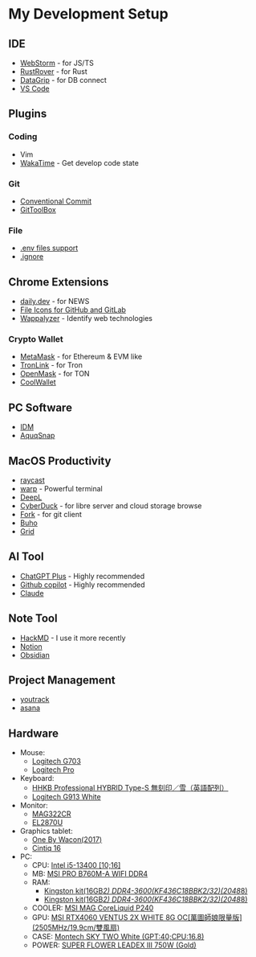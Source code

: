 # My Development Setup

## IDE
- [WebStorm](https://www.jetbrains.com/webstorm/) - for JS/TS
- [RustRover](https://www.jetbrains.com/rust/) - for Rust
- [DataGrip](https://www.jetbrains.com/datagrip/) - for DB connect
- [VS Code](https://code.visualstudio.com/download)

## Plugins
### Coding
- Vim
- [WakaTime](https://wakatime.com/) - Get develop code state

### Git
- [Conventional Commit](https://plugins.jetbrains.com/plugin/13389-conventional-commit)
- [GitToolBox](https://plugins.jetbrains.com/plugin/7499-gittoolbox)

### File
- [.env files support](https://plugins.jetbrains.com/plugin/9525--env-files-support)
- [.ignore](https://plugins.jetbrains.com/plugin/7495--ignore)

## Chrome Extensions
- [daily.dev](https://chrome.google.com/webstore/detail/dailydev-the-homepage-dev/jlmpjdjjbgclbocgajdjefcidcncaied) - for NEWS
- [File Icons for GitHub and GitLab](https://chrome.google.com/webstore/detail/file-icons-for-github-and/ficfmibkjjnpogdcfhfokmihanoldbfe)
- [Wappalyzer](https://chrome.google.com/webstore/detail/wappalyzer-technology-pro/gppongmhjkpfnbhagpmjfkannfbllamg) - Identify web technologies

### Crypto Wallet

- [MetaMask](https://chrome.google.com/webstore/detail/metamask/nkbihfbeogaeaoehlefnkodbefgpgknn) - for Ethereum & EVM like
- [TronLink](https://chrome.google.com/webstore/detail/tronlink/ibnejdfjmmkpcnlpebklmnkoeoihofec) - for Tron
- [OpenMask](https://chrome.google.com/webstore/detail/openmask-ton-wallet/penjlddjkjgpnkllboccdgccekpkcbin) - for TON
- [CoolWallet](https://www.coolwallet.io/zh-hant/)

## PC Software
- [IDM](https://www.internetdownloadmanager.com/)
- [AquqSnap](https://www.nurgo-software.com/products/aquasnap)

## MacOS Productivity

- [raycast](https://www.raycast.com/)
- [warp](https://www.warp.dev/) - Powerful terminal
- [DeepL](https://www.deepl.com/translator)
- [CyberDuck](https://cyberduck.io/) - for libre server and cloud storage browse
- [Fork](https://git-fork.com/) - for git client
- [Buho](https://www.drbuho.com/zh-tw/buhocleaner)
- [Grid](https://macgrid.app/)

## AI Tool

- [ChatGPT Plus](https://chat.openai.com/) - Highly recommended
- [Github copilot](https://github.com/features/copilot) - Highly recommended
- [Claude](https://claude.ai/chat/)

## Note Tool

- [HackMD](https://hackmd.io/) - I use it more recently
- [Notion](https://www.notion.so)
- [Obsidian](https://obsidian.md/)

## Project Management

- [youtrack](https://www.jetbrains.com/youtrack/)
- [asana](https://app.asana.com/)

## Hardware

- Mouse: 
  - [Logitech G703](https://www.logitechg.com/zh-tw/products/gaming-mice/g703-wireless-gaming-mouse.html?srsltid=AfmBOoqY4JAS747ibJ3JrrPT16ZppFUTRuhPF8Hol5gviITUDUokr-41)
  - [Logitech Pro](https://www.logitechg.com/zh-tw/products/gaming-mice/pro-wireless-mouse.html)
- Keyboard:
  - [HHKB Professional HYBRID Type-S 無刻印／雪（英語配列）](https://happyhackingkb.com/jp/?_gl=1*1t3n5tw*_gcl_au*NDcxOTU3ODQ1LjE3Mjg4NzM2OTQ.*_ga*MTY2NTg1MTU2OS4xNzI4ODczNjk0*_ga_Z9QFWQM6HK*MTcyODg3MzY5NC4xLjEuMTcyODg3MzczMi4yMi4wLjA.*_ga_5SB6G0ZRSB*MTcyODg3MzY5NC4xLjEuMTcyODg3MzczMi4wLjAuMA.)
  - [Logitech G913 White](https://www.logitechg.com/zh-tw/products/gaming-keyboards/g913-tkl-wireless.html?srsltid=AfmBOorD2zyU9nCa1FLoRjxABGmmUHn6lvYExWEuhwb7rwFcTnXZG8lf)
- Monitor: 
  - [MAG322CR](https://tw.msi.com/Monitor/Optix-MAG322CR/Specification)
  - [EL2870U](https://www.benq.com/zh-tw/support/downloads-faq/products/monitor/el2870u/manual.html)
- Graphics tablet:
  - [One By Wacon(2017)](https://www.wacom.com/zh-tw/support/product-support/drivers?sku=CTL472)
  - [Cintiq 16](https://store.wacom.tw/products.aspx?prssno=2499)
- PC:
  - CPU: [Intel i5-13400 [10;16]](https://www.intel.com.tw/content/www/tw/zh/products/sku/230495/intel-core-i513400-processor-20m-cache-up-to-4-60-ghz/specifications.html)
  - MB: [MSI PRO B760M-A WIFI DDR4](https://tw.msi.com/Motherboard/PRO-B760M-A-WIFI-DDR4)
  - RAM:
    - [Kingston kit(16GB*2) DDR4-3600(KF436C18BBK2/32)(2048*8)](https://www.kingston.com/tw/memory/gaming/kingston-fury-beast-ddr4-rgb-memory)
    - [Kingston kit(16GB*2) DDR4-3600(KF436C18BBK2/32)(2048*8)](https://www.kingston.com/tw/memory/gaming/kingston-fury-beast-ddr4-rgb-memory)
  - COOLER: [MSI MAG CoreLiquid P240](https://tw.msi.com/Liquid-Cooling/MAG-CORELIQUID-P240)
  - GPU: [MSI RTX4060 VENTUS 2X WHITE 8G OC\[萬圖師娘限量版\]\(2505MHz/19.9cm/雙風扇\)](https://tw.msi.com/Graphics-Card/GeForce-RTX-4060-VENTUS-2X-WHITE-8G-OC-VTS)
  - CASE: [Montech SKY TWO White \(GPT:40;CPU:16.8\)](https://www.telon.com.tw/tc/products_detail.php?nid=307)
  - POWER: [SUPER FLOWER LEADEX III 750W (Gold)](https://www.super-flower.com.tw/zh-TW/products/leadex-iii-gold-750w)
